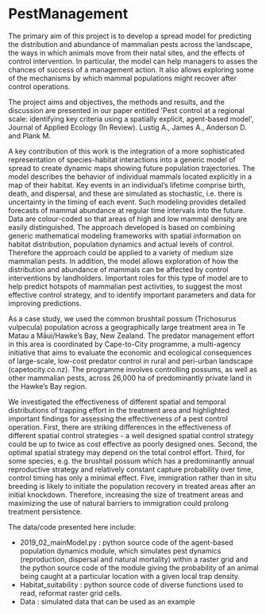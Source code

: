 # PestManagement
The primary aim of this project is to develop a spread model for predicting the distribution and abundance of mammalian pests across the landscape, the ways in which animals move from their natal sites, and the effects of control intervention. In particular, the model can help managers to asses the chances of success of a management action. It also allows exploring some of the mechanisms by which mammal populations might recover after control operations. 

The project aims and objectives, the methods and results, and the discussion are presented in our paper entitled 'Pest control at a regional scale: identifying key criteria using a spatially explicit, agent-based model', Journal of Applied Ecology (In Review). Lustig A., James A., Anderson D. and Plank M. 

A key contribution of this work is the integration of a more sophisticated representation of species-habitat interactions into a generic model of spread to create dynamic maps showing future population trajectories. The model describes the behavior of individual mammals located explicitly in a map of their habitat. Key events in an individual’s lifetime comprise birth, death, and dispersal, and these are simulated as stochastic, i.e. there is uncertainty in the timing of each event. Such modeling provides detailed forecasts of mammal abundance at regular time intervals into the future. Data are colour-coded so that areas of high and low mammal density are easily distinguished. The approach developed is based on combining generic mathematical modeling frameworks with spatial information on habitat distribution, population dynamics and actual levels of control. Therefore the approach could be applied to a variety of medium size mammalian pests. In addition, the model allows exploration of how the distribution and abundance of mammals can be affected by control interventions by landholders. Important roles for this type of model are to help predict hotspots of mammalian pest activities, to suggest the most effective control strategy, and to identify important parameters and data for improving predictions. 

As a case study, we used the common brushtail possum (Trichosurus vulpecula) population across a geographically large treatment area in Te Matau a Māui/Hawke’s Bay, New Zealand. The predator management effort in this area is coordinated by Cape-to-City programme, a multi-agency initiative that aims to evaluate the economic and ecological consequences of large-scale, low-cost predator control in rural and peri-urban landscape (capetocity.co.nz). The programme involves controlling possums, as well as other mammalian pests, across 26,000 ha of predominantly private land in the Hawke’s Bay region. 

We investigated the effectiveness of different spatial and temporal distributions of trapping effort in the treatment area and highlighted  important findings for assessing the effectiveness of a pest control operation. First, there are striking differences in the effectiveness of different spatial control strategies - a well designed spatial control strategy could be up to twice as cost effective as poorly designed ones. Second, the optimal spatial strategy may depend on the total control effort. Third, for some species, e.g. the brushtail possum which has a predominantly annual reproductive strategy and relatively constant capture probability over time, control timing has only a minimal effect. Five, immigration rather than in situ breeding is likely to initiate the population recovery in treated areas after an initial knockdown. Therefore, increasing the size of treatment areas and maximizing the use of natural barriers to immigration could prolong treatment persistence. 

The data/code presented here include:
 - 2019_02_mainModel.py : python source code of the agent-based population dynamics module, which simulates pest dynamics (reproduction, dispersal and natural mortality) within a raster grid and the python source code of the module giving the probability of an animal being caught at a particular location with a given local trap density.
 - Habitat_suitability : python source code of diverse functions used to read, reformat raster grid cells. 
 - Data : simulated data that can be used as an example 
